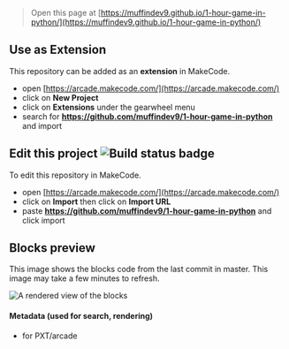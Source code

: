  


> Open this page at [https://muffindev9.github.io/1-hour-game-in-python/](https://muffindev9.github.io/1-hour-game-in-python/)

## Use as Extension

This repository can be added as an **extension** in MakeCode.

* open [https://arcade.makecode.com/](https://arcade.makecode.com/)
* click on **New Project**
* click on **Extensions** under the gearwheel menu
* search for **https://github.com/muffindev9/1-hour-game-in-python** and import

## Edit this project ![Build status badge](https://github.com/muffindev9/1-hour-game-in-python/workflows/MakeCode/badge.svg)

To edit this repository in MakeCode.

* open [https://arcade.makecode.com/](https://arcade.makecode.com/)
* click on **Import** then click on **Import URL**
* paste **https://github.com/muffindev9/1-hour-game-in-python** and click import

## Blocks preview

This image shows the blocks code from the last commit in master.
This image may take a few minutes to refresh.

![A rendered view of the blocks](https://github.com/muffindev9/1-hour-game-in-python/raw/master/.github/makecode/blocks.png)

#### Metadata (used for search, rendering)

* for PXT/arcade
<script src="https://makecode.com/gh-pages-embed.js"></script><script>makeCodeRender("{{ site.makecode.home_url }}", "{{ site.github.owner_name }}/{{ site.github.repository_name }}");</script>
